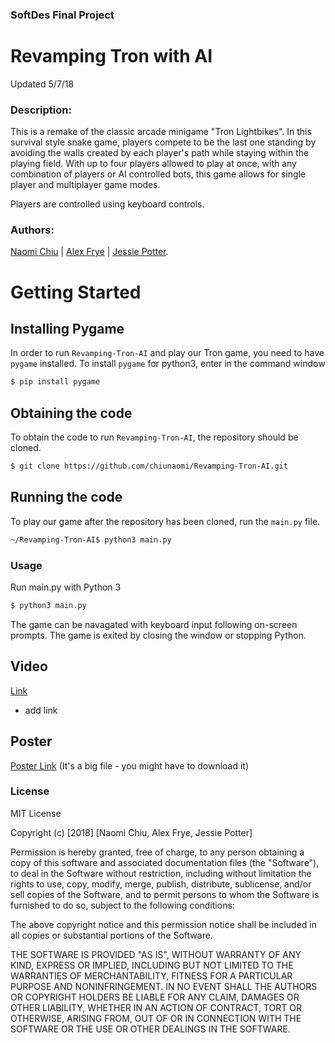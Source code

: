 ### SoftDes Final Project

# Revamping Tron with AI
Updated 5/7/18

### Description:
This is a remake of the classic arcade minigame "Tron Lightbikes". In this survival style snake game, players compete to be the last one standing by avoiding the walls created by each player's path while staying within the playing field. With up to four players allowed to play at once, with any combination of players or AI controlled bots, this game allows for single player and multiplayer game modes.

Players are controlled using keyboard controls.

### Authors:
[Naomi Chiu](https://github.com/chiunaomi) | [Alex Frye](https://github.com/AlexFrye) | [Jessie Potter](https://github.com/JessiePotter).


# Getting Started
## Installing Pygame
In order to run `Revamping-Tron-AI` and play our Tron game, you need to have `pygame` installed. To install `pygame` for python3, enter in the command window
``` bash
$ pip install pygame
```

## Obtaining the code
To obtain the code to run `Revamping-Tron-AI`, the repository should be cloned.
``` bash
$ git clone https://github.com/chiunaomi/Revamping-Tron-AI.git
```
## Running the code
To play our game after the repository has been cloned, run the `main.py` file.
``` bash
~/Revamping-Tron-AI$ python3 main.py
```

### Usage
Run main.py with Python 3
```bash
$ python3 main.py
```
The game can be navagated with keyboard input following on-screen prompts. The game is exited by closing the window or stopping Python.

## Video
[Link](Link)
* add link

## Poster

[Poster Link](SoftDes_Final_Poster_1.4.pdf)
(It's a big file - you might have to download it)


### License

MIT License

Copyright (c) [2018] [Naomi Chiu, Alex Frye, Jessie Potter]

Permission is hereby granted, free of charge, to any person obtaining a copy
of this software and associated documentation files (the "Software"), to deal
in the Software without restriction, including without limitation the rights
to use, copy, modify, merge, publish, distribute, sublicense, and/or sell
copies of the Software, and to permit persons to whom the Software is
furnished to do so, subject to the following conditions:

The above copyright notice and this permission notice shall be included in all
copies or substantial portions of the Software.

THE SOFTWARE IS PROVIDED "AS IS", WITHOUT WARRANTY OF ANY KIND, EXPRESS OR
IMPLIED, INCLUDING BUT NOT LIMITED TO THE WARRANTIES OF MERCHANTABILITY,
FITNESS FOR A PARTICULAR PURPOSE AND NONINFRINGEMENT. IN NO EVENT SHALL THE
AUTHORS OR COPYRIGHT HOLDERS BE LIABLE FOR ANY CLAIM, DAMAGES OR OTHER
LIABILITY, WHETHER IN AN ACTION OF CONTRACT, TORT OR OTHERWISE, ARISING FROM,
OUT OF OR IN CONNECTION WITH THE SOFTWARE OR THE USE OR OTHER DEALINGS IN THE
SOFTWARE.
